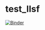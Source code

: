 # test_llsf

[![Binder](https://mybinder.org/badge_logo.svg)](https://mybinder.org/v2/gh/raduciobanu/test_llsf/HEAD)
